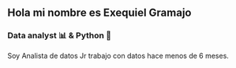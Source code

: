 Hola mi nombre es Exequiel Gramajo
------------
### Data analyst 📊 & Python 🐍
Soy Analista de datos Jr trabajo con datos hace menos de 6 meses.

